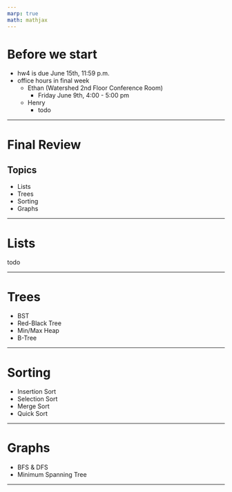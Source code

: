 ```yaml
---
marp: true
math: mathjax
---
```


# Before we start

- hw4 is due June 15th, 11:59 p.m.
- office hours in final week
  - Ethan (Watershed 2nd Floor Conference Room)
    - Friday June 9th, 4:00 - 5:00 pm
  - Henry
    - todo

---

# Final Review

## Topics

- Lists
- Trees
- Sorting
- Graphs

---

# Lists

todo

---

# Trees

- BST
- Red-Black Tree
- Min/Max Heap
- B-Tree

---

# Sorting

- Insertion Sort
- Selection Sort
- Merge Sort
- Quick Sort

---

# Graphs

- BFS \& DFS
- Minimum Spanning Tree

---
